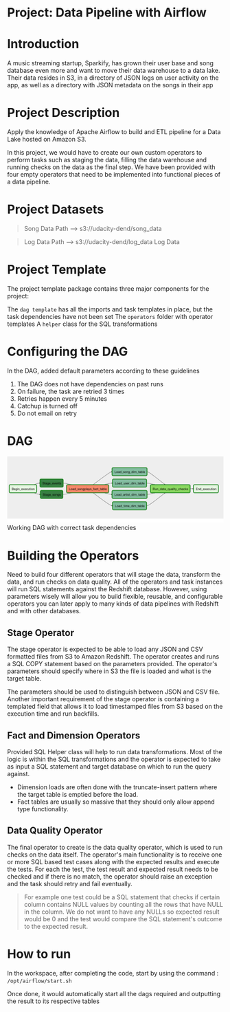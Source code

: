 # Project:  Data Pipeline with Airflow

# Introduction

A music streaming startup, Sparkify, has grown their user base and song database even more and want to move their data warehouse to a data lake. Their data resides in S3, in a directory of JSON logs on user activity on the app, as well as a directory with JSON metadata on the songs in their app

# Project Description

Apply the knowledge of Apache Airflow to build and ETL pipeline for a Data Lake hosted on Amazon S3.

In this project, we would have to create our own custom operators to perform tasks such as staging the data, filling the data warehouse and running checks on the data as the final step. We have been provided with four empty operators that need to be implemented into functional pieces of a data pipeline.

# Project Datasets

> Song Data Path  --> s3://udacity-dend/song_data

> Log Data Path  --> s3://udacity-dend/log_data Log Data

# Project Template

The project template package contains three major components for the project:

The `dag template`  has all the imports and task templates in place, but the task dependencies have not been set
The  `operators`  folder with operator templates
A  `helper`  class for the SQL transformations

# Configuring the DAG

In the DAG, added default parameters according to these guidelines

1. The DAG does not have dependencies on past runs
2. On failure, the task are retried 3 times
3. Retries happen every 5 minutes
4. Catchup is turned off
5. Do not email on retry

# DAG
![Screenshot of working DAG with correct task dependencies](WorkingDAG.png)
Working DAG with correct task dependencies

# Building the Operators

Need to build four different operators that will stage the data, transform the data, and run checks on data quality. All of the operators and task instances will run SQL statements against the Redshift database. However, using parameters wisely will allow you to build flexible, reusable, and configurable operators you can later apply to many kinds of data pipelines with Redshift and with other databases.

## Stage Operator

The stage operator is expected to be able to load any JSON and CSV formatted files from S3 to Amazon Redshift. The operator creates and runs a SQL COPY statement based on the parameters provided. The operator's parameters should specify where in S3 the file is loaded and what is the target table.

The parameters should be used to distinguish between JSON and CSV file. Another important requirement of the stage operator is containing a templated field that allows it to load timestamped files from S3 based on the execution time and run backfills.

## Fact and Dimension Operators

Provided SQL Helper class will help to run data transformations. Most of the logic is within the SQL transformations and the operator is expected to take as input a SQL statement and target database on which to run the query against. 

* Dimension loads are often done with the truncate-insert pattern where the target table is emptied before the load. 
* Fact tables are usually so massive that they should only allow append type functionality.

## Data Quality Operator

The final operator to create is the data quality operator, which is used to run checks on the data itself. The operator's main functionality is to receive one or more SQL based test cases along with the expected results and execute the tests. For each the test, the test result and expected result needs to be checked and if there is no match, the operator should raise an exception and the task should retry and fail eventually.

> For example one test could be a SQL statement that checks if certain column contains NULL values by counting all the rows that have NULL in the column. We do not want to have any NULLs so expected result would be 0 and the test would compare the SQL statement's outcome to the expected result.

# How to run

In the workspace, after completing the code,  start by using the command : ```/opt/airflow/start.sh```

Once  done, it would automatically start all the dags required and outputting the result to its respective tables
